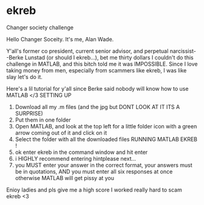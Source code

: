 # ekreb
Changer society challenge 

Hello Changer Soceity. It's me, Alan Wade.

Y'all's former co president, current senior advisor, and perpetual narcissist--Berke Lunstad (or should I ekreb...), bet me thirty dollars I couldn't
do this challenge in MATLAB, and this bitch told me it was IMPOSSIBLE. Since I love taking money from men, especially from scammers like ekreb, I was like slay let's do it. 

Here's a lil tutorial for y'all since Berke said nobody will know how to use MATLAB </3
  SETTING UP
  1. Download all my .m files (and the jpg but DONT LOOK AT IT ITS A SURPRISE)
  2. Put them in one folder
  3. Open MATLAB, and look at the top left for a little folder icon with a green arrow coming out of it and click on it
  4. Select the folder with all the downloaded files
  RUNNING MATLAB EKREB !
  5. ok enter ekreb in the command window and hit enter
  6. i HIGHLY recommend entering hintplease next...
  7. you MUST enter your answer in the correct format, your answers must be in quotations, AND you must enter all six responses at once otherwise MATLAB will get pissy at you

Enioy ladies and pls give me a high score I worked really hard to scam ekreb <3
